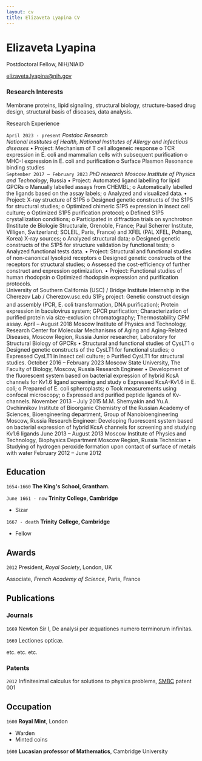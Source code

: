```yaml
---
layout: cv
title: Elizaveta Lyapina CV
---
```

# Elizaveta Lyapina
Postdoctoral Fellow, NIH/NIAID

<div id="webaddress">
<a href="mailto:elizaveta.lyapina@nih.gov">elizaveta.lyapina@nih.gov</a>
</div>


### Research Interests
Membrane proteins, lipid signaling, structural biology, structure-based drug design, structural basis of diseases, data analysis.

Research Experience

`April 2023 - present` *Postdoc Research*	
_National Institutes of Health, National Institutes of Allergy and Infectious diseases_
•	Project: Mechanism of T cell allogeneic response
o	TCR expression in E. coli and mammalian cells with subsequent purification
o	MHC-I expression in E. coli and purification
o	Surface Plasmon Resonance binding studies	
`September 2017 – February 2023` *PhD research*	
_Moscow Institute of Physics and Technology_, Russia
•	Project: Automated ligand labelling for lipid GPCRs
o	Manually labelled assays from CHEMBL;
o	Automatically labelled the ligands based on the assay labels;
o	Analyzed and visualized data.
•	Project: X-ray structure of S1P5
o	Designed genetic constructs of the S1P5 for structural studies;
o	Optimized chimeric S1P5 expression in insect cell culture;
o	Optimized S1P5 purification protocol;
o	Defined S1P5 crystallization conditions;
o	Participated in diffraction trials on synchrotron (Institute de Biologie Structurale, Grenoble, France; Paul Scherrer Institute, Villigen, Switzerland; SOLEIL, Paris, France) and XFEL (PAL XFEL, Pohang, Korea) X-ray sources;
o	Analyzed structural data;
o	Designed genetic constructs of the S1P5 for structure validation by functional tests;
o	Analyzed functional tests data.
•	Project: Structural and functional studies of non-canonical lysolipid receptors
o	Designed genetic constructs of the receptors for structural studies;
o	Assessed the cost-efficiency of further construct and expression optimization.
•	Project: Functional studies of human rhodopsin
o	Optimized rhodopsin expression and purification protocols.	
University of Southern California (USC) / Bridge Institute 
Internship in the Cherezov Lab / Cherezov.usc.edu 
S1P<sub>5</sub> project: Genetic construct design and assembly (PCR, E. coli transformation, DNA purification); Protein expression in baculovirus system; GPCR purification; Characterization of purified protein via size-exclusion chromatography; Thermostability CPM assay.	April – August 2018 
Moscow Institute of Physics and Technology,
Research Center for Molecular Mechanisms of Aging
and Aging-Related Diseases, Moscow Region, Russia
Junior researcher, Laboratory for Structural Biology of GPCRs
•	Structural and functional studies of CysLT1
o	Designed genetic constructs of the CysLT1 for functional studies;
o	Expressed CysLT1 in insect cell culture;
o	Purified CysLT1 for structural studies.	October 2016 – February 2023
Moscow State University, The Faculty of Biology,
Moscow, Russia
Research Engineer
•	Development of the fluorescent system based on bacterial expression of hybrid KcsA channels for Kv1.6 ligand screening and study
o	Expressed KcsA-Kv1.6 in E. coli;
o	Prepared of E. coli spheroplasts;
o	Took measurements using confocal microscopy;
o	Expressed and purified peptide ligands of Kv-channels.	November 2013 – July 2015
M.M. Shemyakin and Yu.A. Ovchinnikov Institute of Bioorganic Chemistry of the Russian Academy of Sciences,
Bioengineering department,
Group of Nanobioengineering
Moscow, Russia
Research Engineer: Developing fluorescent system based on bacterial expression of hybrid KcsA channels for screening and studying Kv1.6 ligands	June 2013 – August 2013
Moscow Institute of Physics and Technology,
Biophysics Department
Moscow Region, Russia
Technician
•	Studying of hydrogen peroxide formation upon contact of surface of metals with water	February 2012 – June 2012


## Education

`1654-1660`
__The King's School, Grantham.__

`June 1661 - now`
__Trinity College, Cambridge__

- Sizar

`1667 - death`
__Trinity College, Cambridge__

- Fellow



## Awards

`2012`
President, *Royal Society*, London, UK

Associate, *French Academy of Science*, Paris, France



## Publications

<!-- A list is also available [online](http://scholar.google.co.uk/citations?user=LTOTl0YAAAAJ) -->

### Journals

`1669`
Newton Sir I, De analysi per æquationes numero terminorum infinitas. 

`1669`
Lectiones opticæ.

etc. etc. etc.

### Patents

`2012`
Infinitesimal calculus for solutions to physics problems, [SMBC](http://www.techdirt.com/articles/20121011/09312820678/if-patents-had-been-around-time-newton.shtml) patent 001


## Occupation

`1600`
__Royal Mint__, London

- Warden
- Minted coins

`1600`
__Lucasian professor of Mathematics__, Cambridge University



<!-- ### Footer

Last updated: September 2024 -->


